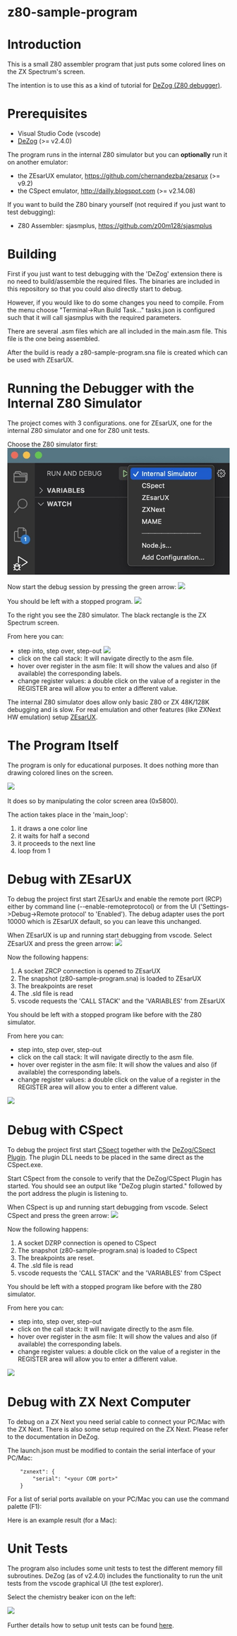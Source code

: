 # z80-sample-program

# Introduction

This is a small Z80 assembler program that just puts some colored lines on the ZX Spectrum's screen.

The intention is to use this as a kind of tutorial for [DeZog (Z80 debugger)](https://github.com/maziac/DeZog).


# Prerequisites

- Visual Studio Code (vscode)
- [DeZog](https://github.com/maziac/DeZog) (>= v2.4.0)

The program runs in the internal Z80 simulator but you can **optionally** run it on another emulator:
- the ZEsarUX emulator, https://github.com/chernandezba/zesarux  (>= v9.2)
- the CSpect emulator, http://dailly.blogspot.com  (>= v2.14.08)

If you want to build the Z80 binary yourself (not required if you just want to test debugging):
- Z80 Assembler: sjasmplus, https://github.com/z00m128/sjasmplus


# Building

First if you just want to test debugging with the 'DeZog' extension there is no need to build/assemble the required files.
The binaries are included in this repository so that you could also directly start to debug.

However, if you would like to do some changes you need to compile.
From the menu choose "Terminal->Run Build Task..."
tasks.json is configured such that it will call sjasmplus with the required parameters.

There are several .asm files which are all included in the main.asm file. This file is the one being assembled.

After the build is ready a z80-sample-program.sna file is created which can be used with ZEsarUX.


# Running the Debugger with the Internal Z80 Simulator

The project comes with 3 configurations. one for ZEsarUX, one for the internal Z80 simulator and one for Z80 unit tests.

Choose the Z80 simulator first:
![](documentation/images/dbg_select_zsim.jpg)

Now start the debug session by pressing the green arrow:
![](documentation/images/dbg_start_session.jpg)


You should be left with a stopped program.
![](documentation/images/dbg_session_started.jpg)

To the right you see the Z80 simulator. The black rectangle is the ZX Spectrum screen.

From here you can:
- step into, step over, step-out
![](documentation/images/dbg_step_buttons.jpg)
- click on the call stack: It will navigate directly to the asm file.
- hover over register in the asm file: It will show the values and also (if available) the corresponding labels.
- change register values: a double click on the value of a register in the REGISTER area will allow you to enter a different value.

The internal Z80 simulator does allow only basic Z80 or ZX 48K/128K debugging and is slow.
For real emulation and other features (like ZXNext HW emulation) setup [ZEsarUX](#debug-with-zesarux).


# The Program Itself

The program is only for educational purposes. It does nothing more than drawing colored lines on the screen.

![](documentation/images/zsim_z80_sample_prg_run.gif)


It does so by manipulating the color screen area (0x5800).

The action takes place in the 'main_loop':
1. it draws a one color line
2. it waits for half a second
3. it proceeds to the next line
4. loop from 1


# Debug with ZEsarUX

To debug the project first start ZEsarUx and enable the remote port (RCP) either by command line (--enable-remoteprotocol) or from the UI ('Settings->Debug->Remote protocol' to 'Enabled').
The debug adapter uses the port 10000 which is ZEsarUX default, so you can leave this unchanged.

When ZEsarUX is up and running start debugging from vscode.
Select ZEsarUX and press the green arrow:
![](documentation/images/dbg_select_zesarux.jpg)


Now the following happens:

1. A socket ZRCP connection is opened to ZEsarUX
2. The snapshot (z80-sample-program.sna) is loaded to ZEsarUX
3. The breakpoints are reset
4. The .sld file is read
5. vscode requests the 'CALL STACK' and the 'VARIABLES' from ZEsarUX

You should be left with a stopped program like before with the Z80 simulator.

From here you can:
- step into, step over, step-out
- click on the call stack: It will navigate directly to the asm file.
- hover over register in the asm file: It will show the values and also (if available) the corresponding labels.
- change register values: a double click on the value of a register in the REGISTER area will allow you to enter a different value.

![](documentation/images/zesarux_z80_sample_prg_run.gif)



# Debug with CSpect

To debug the project first start [CSpect](http://dailly.blogspot.com) together with the [DeZog/CSpect Plugin](https://github.com/maziac/DeZogPlugin).
The plugin DLL needs to be placed in the same direct as the CSpect.exe.

Start CSpect from the console to verify that the DeZog/CSpect Plugin has started. You should see an output like "DeZog plugin started." followed by the port address the plugin is listening to.

When CSpect is up and running start debugging from vscode.
Select CSpect and press the green arrow:
![](documentation/images/dbg_select_cspect.jpg)

Now the following happens:

1. A socket DZRP connection is opened to CSpect
2. The snapshot (z80-sample-program.sna) is loaded to CSpect
3. The breakpoints are reset.
4. The .sld file is read
5. vscode requests the 'CALL STACK' and the 'VARIABLES' from CSpect


You should be left with a stopped program like before with the Z80 simulator.

From here you can:
- step into, step over, step-out
- click on the call stack: It will navigate directly to the asm file.
- hover over register in the asm file: It will show the values and also (if available) the corresponding labels.
- change register values: a double click on the value of a register in the REGISTER area will allow you to enter a different value.

![](documentation/images/cspect_z80_sample_prg_run.gif)


# Debug with  ZX Next Computer

To debug on a ZX Next you need serial cable to connect your PC/Mac with the ZX Next.
There is also some setup required on the ZX Next.
Please refer to the documentation in DeZog.

The launch.json must be modified to contain the serial interface of your PC/Mac:
~~~
	"zxnext": {
		"serial": "<your COM port>"
	}
~~~

For a list of serial ports available on your PC/Mac you can use the command palette (F1):
[](documentation/images/cmd_list_all_com_ports.jpg)

Here is an example result (for a Mac):
[](documentation/images/cmd_list_com_port_result.jpg)


# Unit Tests

 The program also includes some unit tests to test the different memory fill subroutines.
 DeZog (as of v2.4.0) includes the functionality to run the unit tests from the
 vscode graphical UI (the test explorer).

 Select the chemistry beaker icon on the left:

 ![](documentation/images/unittest_test_explorer.jpg)

 Further details how to setup unit tests can be found [here](https://github.com/maziac/DeZog/blob/master/documentation/UnitTests.md).
